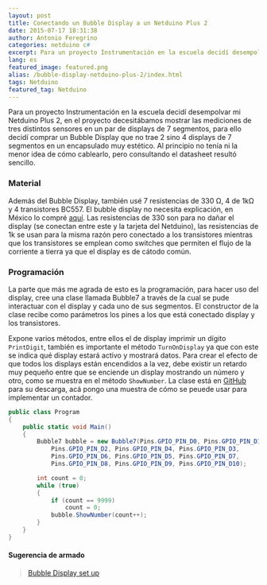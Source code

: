 ```yaml
---
layout: post
title: Conectando un Bubble Display a un Netduino Plus 2
date: 2015-07-17 18:31:38
author: Antonio Feregrino
categories: netduino c#
excerpt: Para un proyecto Instrumentación en la escuela decidí desempolvar mi Netduino Plus 2, en el proyecto decesitábamos mostrar las mediciones de tres distintos sensores en un par de displays de 7 segmentos.
lang: es
featured_image: featured.png
alias: /bubble-display-netduino-plus-2/index.html
tags: Netduino
featured_tag: Netduino
---
```


<p>Para un proyecto Instrumentación en la escuela decidí desempolvar mi Netduino Plus 2, en el proyecto decesitábamos mostrar las mediciones de tres distintos sensores en un par de displays de 7 segmentos, para ello decidí comprar un Bubble Display que no trae 2 sino 4 displays de 7 segmentos en un encapsulado muy estético. Al principio no tenía ni la menor idea de cómo cablearlo, pero consultando el datasheet resultó sencillo.</p>
<h3>Material</h3>
<p>Además del Bubble Display, también usé 7 resistencias de 330 Ω, 4 de 1kΩ y 4 transistores BC557.
El bubble display no necesita explicación, en México lo compré  <a target="_blank" href="http://www.330ohms.com/Display-de-Burbuja--7-Segmentos-4-dgitos_p_345.html">aquí</a>. Las resistencias de 330 son para no dañar el display (se conectan entre este y la tarjeta del Netduino), las resistencias de 1k se usan para la misma razón pero conectado a los transistores mientras que los transistores se emplean como switches que permiten el flujo de la corriente a tierra ya que el display es de cátodo común.</p>

<h3>Programación</h3>
<p>La parte que más me agrada de esto es la programación, para hacer uso del display, cree una clase llamada Bubble7 a través de la cual se pude interactuar con el display y cada uno de sus segmentos. El constructor de la clase recibe como parámetros los pines a los que está conectado display y los transistores.</p>

<p>Expone varios métodos, entre ellos el de display imprimir un dígito <code>PrintDigit</code>, también es importante el método <code>TurnOnDisplay</code> ya que con este se indica qué display estará activo y mostrará datos. Para crear el efecto de que todos los displays están encendidos a la vez, debe existir un retardo muy pequeño entre que se enciende un display mostrando un número y otro, como se muestra en el método <code>ShowNumber</code>. La clase está en <a target="_blank" href="https://gist.github.com/fferegrino/22cda60be970e98c90a1">GitHub</a> para su descarga, acá pongo una muestra de cómo se peuede usar para implementar un contador.</p>

```csharp  
public class Program
{
    public static void Main()
    {
        Bubble7 bubble = new Bubble7(Pins.GPIO_PIN_D0, Pins.GPIO_PIN_D1,
            Pins.GPIO_PIN_D2, Pins.GPIO_PIN_D4, Pins.GPIO_PIN_D3,
            Pins.GPIO_PIN_D6, Pins.GPIO_PIN_D5, Pins.GPIO_PIN_D7,
            Pins.GPIO_PIN_D8, Pins.GPIO_PIN_D9, Pins.GPIO_PIN_D10);

        int count = 0;
        while (true)
        {
            if (count == 9999)
                count = 0;
            bubble.ShowNumber(count++);
        }
    }
}
```  
<h4>Sugerencia de armado</h4>
<blockquote class="imgur-embed-pub" lang="en" data-id="a/qaOH1" data-context="false"><a href="//imgur.com/a/qaOH1">Bubble Display set up</a></blockquote><script async src="//s.imgur.com/min/embed.js" charset="utf-8"></script>